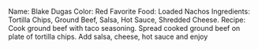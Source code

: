Name: Blake Dugas Color: Red Favorite Food: Loaded Nachos Ingredients: Tortilla Chips, Ground Beef, Salsa, Hot Sauce, Shredded Cheese. Recipe: Cook ground beef with taco seasoning. Spread cooked ground beef on plate of tortilla chips. Add salsa, cheese, hot sauce and enjoy 
